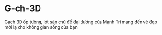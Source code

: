 # G-ch-3D
Gạch 3D ốp tường, lót sàn chủ đề đại dương của Mạnh Trí mang đến vẻ đẹp mới lạ cho không gian sống của bạn
